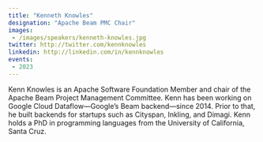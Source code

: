 ```yaml
---
title: "Kenneth Knowles"
designation: "Apache Beam PMC Chair"
images:
 - /images/speakers/kenneth-knowles.jpg
twitter: http://twitter.com/kennknowles
linkedin: http://linkedin.com/in/kennknowles
events:
 - 2023
---
```


Kenn Knowles is an Apache Software Foundation Member and chair of the Apache Beam Project Management Committee. Kenn has been working on Google Cloud Dataflow—Google’s Beam backend—since 2014. Prior to that, he built backends for startups such as Cityspan, Inkling, and Dimagi. Kenn holds a PhD in programming languages from the University of California, Santa Cruz.